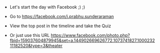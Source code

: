 * Let's start the day with Facebook ;)  ;)
* Go to https://facebook.com/i.prabhu.sunderaraman
* View the top post in the timeline and take the Quiz

* Or just use this URL https://www.facebook.com/photo.php?fbid=159037604879945&set=a.144902669626772.1073741827.100023211182520&type=3&theater
